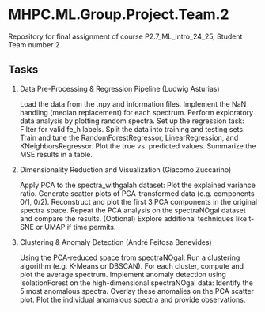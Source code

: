 # MHPC.ML.Group.Project.Team.2
Repository for final assignment of course P2.7_ML_intro_24_25, Student Team number 2


## Tasks

1. Data Pre-Processing & Regression Pipeline
    (Ludwig Asturias)

    Load the data from the .npy and information files.
    Implement the NaN handling (median replacement) for each spectrum.
    Perform exploratory data analysis by plotting random spectra.
    Set up the regression task:
        Filter for valid fe_h labels.
        Split the data into training and testing sets.
        Train and tune the RandomForestRegressor, LinearRegression, and KNeighborsRegressor.
        Plot the true vs. predicted values.
        Summarize the MSE results in a table.

2. Dimensionality Reduction and Visualization
    (Giacomo Zuccarino)

    Apply PCA to the spectra_withgalah dataset:
        Plot the explained variance ratio.
        Generate scatter plots of PCA-transformed data (e.g. components 0/1, 0/2).
        Reconstruct and plot the first 3 PCA components in the original spectra space.
    Repeat the PCA analysis on the spectraNOgal dataset and compare the results.
    (Optional) Explore additional techniques like t-SNE or UMAP if time permits.

3. Clustering & Anomaly Detection
    (André Feitosa Benevides)

    Using the PCA-reduced space from spectraNOgal:
        Run a clustering algorithm (e.g. K-Means or DBSCAN).
        For each cluster, compute and plot the average spectrum.
    Implement anomaly detection using IsolationForest on the high-dimensional spectraNOgal data:
        Identify the 5 most anomalous spectra.
        Overlay these anomalies on the PCA scatter plot.
        Plot the individual anomalous spectra and provide observations.
